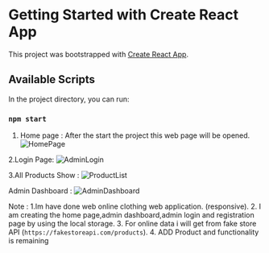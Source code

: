 # Getting Started with Create React App

This project was bootstrapped with [Create React App](https://github.com/facebook/create-react-app).

## Available Scripts

In the project directory, you can run:

### `npm start`

1. Home page : After the start the project this web page will be opened.
![HomePage](https://user-images.githubusercontent.com/92675697/236683722-9deb9bbe-a5db-4e25-aea6-6fb07195a701.png)

2.Login Page:
![AdminLogin](https://user-images.githubusercontent.com/92675697/236683913-d98ff8e9-84fe-46a2-9ccd-c52a0f8bfd36.png)

3.All Products Show :
![ProductList](https://user-images.githubusercontent.com/92675697/236683978-a9819cee-73d9-45d2-86e4-963ee67bb1d6.png)

Admin Dashboard :
![AdminDashboard](https://user-images.githubusercontent.com/92675697/236683983-c7a3c8cc-fde1-4bb8-bf58-6df6e4e3b763.png)

Note : 1.Im have done web online clothing web application. (responsive).
2. I am creating the home page,admin dashboard,admin login and registration page by using the local storage.
3. For online data i will get from fake store API (`https://fakestoreapi.com/products`).
4. ADD Product and functionality is remaining
